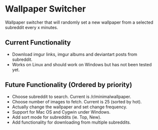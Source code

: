 # Wallpaper Switcher

Wallpaper switcher that will randomly set a new wallpaper from a selected subreddit every x minutes.

## Current Functionality
- Download imgur links, imgur albums and deviantart posts from subreddit.
- Works on Linux and should work on Windows but has not been tested yet.

## Future Functionality (Ordered by priority)
- Choose subreddit to search. Current is /r/minimalwallpaper.
- Choose number of images to fetch. Current is 25 (sorted by hot).
- Actually change the wallpaper and set change frequency.
- Support for Mac OS and Cygwin under Windows.
- Add sort mode for subreddits (ie. Top, New).
- Add functionality for downloading from multiple subreddits.
